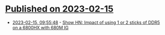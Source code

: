 # [Published on 2023-02-15](index.md)

* [2023-02-15, 09:55:48](https://news.ycombinator.com/item?id=34801853) - [Show HN: Impact of using 1 or 2 sticks of DDR5 on a 6800HX with 680M IG](https://news.ycombinator.com/item?id=34801853)
